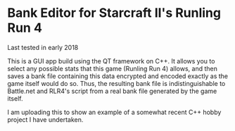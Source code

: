 # Bank Editor for Starcraft II's Runling Run 4

Last tested in early 2018

This is a GUI app build using the QT framework on C++.  It allows you to select any possible stats that this game (Runling Run 4) allows, and then saves a bank file containing this data encrypted and encoded exactly as the game itself would do so.  Thus, the resulting bank file is indistinguishable to Battle.net and RLR4's script from a real bank file generated by the game itself.

I am uploading this to show an example of a somewhat recent C++ hobby project I have undertaken.
